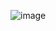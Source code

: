 ![image](https://user-images.githubusercontent.com/66316315/138219480-3bbbb4c1-0be2-424b-984f-7361eea63059.png)
